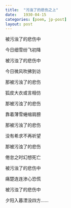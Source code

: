 ```yaml
---
title:  "污浊了的悲伤之上"
date:   1930-04-15
categories: [poem, jp-post]
layout: post
---
```


被污浊了的悲伤中

今日细雪纷飞初降

被污浊了的悲伤中

今日微风吹拂到访


那被污浊了的悲伤

狐皮大衣或言相仿

那被污浊了的悲伤

靠着薄雪蜷缩肩膀


那被污浊了的悲伤

没有希求不再祈望

那被污浊了的悲伤

倦怠之时幻想死亡


被污浊了的悲伤中

痛楚连连渗心恐慌

被污浊了的悲伤中

夕阳入暮湮没四方......